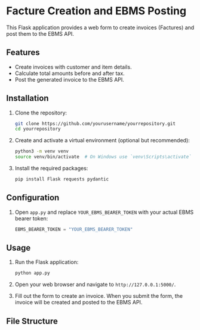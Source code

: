 # Facture Creation and EBMS Posting

This Flask application provides a web form to create invoices (Factures) and post them to the EBMS API.

## Features

- Create invoices with customer and item details.
- Calculate total amounts before and after tax.
- Post the generated invoice to the EBMS API.

## Installation

1. Clone the repository:
    ```bash
    git clone https://github.com/yourusername/yourrepository.git
    cd yourrepository
    ```

2. Create and activate a virtual environment (optional but recommended):
    ```bash
    python3 -m venv venv
    source venv/bin/activate  # On Windows use `venv\Scripts\activate`
    ```

3. Install the required packages:
    ```bash
    pip install Flask requests pydantic
    ```

## Configuration

1. Open `app.py` and replace `YOUR_EBMS_BEARER_TOKEN` with your actual EBMS bearer token:
    ```python
    EBMS_BEARER_TOKEN = "YOUR_EBMS_BEARER_TOKEN"
    ```

## Usage

1. Run the Flask application:
    ```bash
    python app.py
    ```

2. Open your web browser and navigate to `http://127.0.0.1:5000/`.

3. Fill out the form to create an invoice. When you submit the form, the invoice will be created and posted to the EBMS API.

## File Structure

